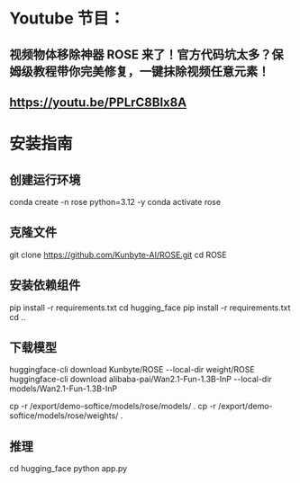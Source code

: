 # Youtube 节目：
## 视频物体移除神器 ROSE 来了！官方代码坑太多？保姆级教程带你完美修复，一键抹除视频任意元素！
## https://youtu.be/PPLrC8Blx8A

# 安装指南
## 创建运行环境
conda create -n rose python=3.12 -y
conda activate rose

## 克隆文件
git clone https://github.com/Kunbyte-AI/ROSE.git
cd ROSE

## 安装依赖组件
pip install -r requirements.txt
cd hugging_face
pip install -r requirements.txt
cd ..

## 下载模型
huggingface-cli download Kunbyte/ROSE --local-dir weight/ROSE
huggingface-cli download alibaba-pai/Wan2.1-Fun-1.3B-InP --local-dir models/Wan2.1-Fun-1.3B-InP

cp -r /export/demo-softice/models/rose/models/ .
cp -r /export/demo-softice/models/rose/weights/ .

## 推理
cd hugging_face
python app.py  

  












 
















